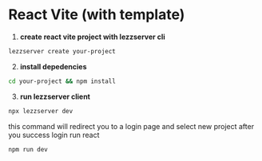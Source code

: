 # React Vite (with template)
1. **create react vite project with lezzserver cli**
```bash
lezzserver create your-project 
```

2. **install depedencies**
```bash
cd your-project && npm install
```

3. **run lezzserver client**
```bash
npx lezzserver dev
````
this command will redirect you to a login page and select new project after you success login
run react
```bash
npm run dev
````
